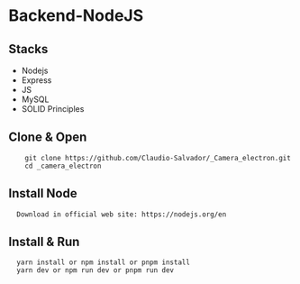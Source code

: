 # Backend-NodeJS

## Stacks
* Nodejs
* Express
* JS
* MySQL
* SOLID Principles

## Clone & Open
```
    git clone https://github.com/Claudio-Salvador/_Camera_electron.git
    cd _camera_electron
```
## Install Node 
```
  Download in official web site: https://nodejs.org/en
```

## Install & Run
```
  yarn install or npm install or pnpm install
  yarn dev or npm run dev or pnpm run dev
```


